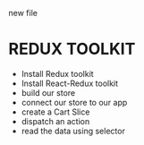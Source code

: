 new file

# REDUX TOOLKIT 
- Install Redux toolkit
- Install React-Redux toolkit
- build our store
- connect our store to our app
- create a Cart Slice
- dispatch an action
- read the data using selector
